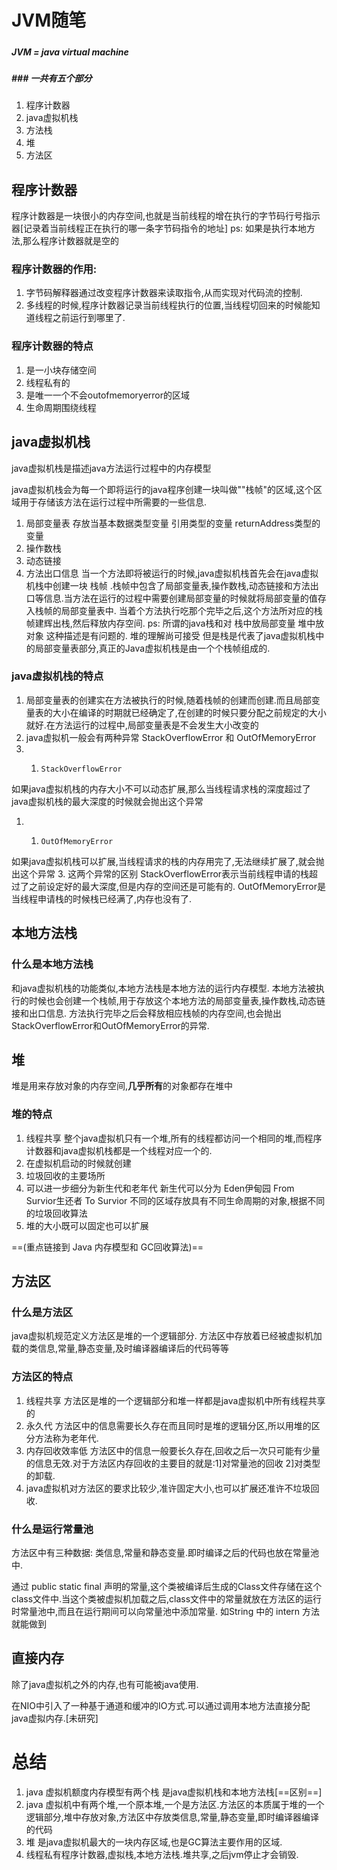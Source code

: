 # JVM随笔
##### 
##### **JVM** = java virtual machine  
##### ### 一共有五个部分
1. 程序计数器
2. java虚拟机栈
3. 方法栈
4. 堆
5. 方法区

## 程序计数器
程序计数器是一块很小的内存空间,也就是当前线程的增在执行的字节码行号指示器[记录着当前线程正在执行的哪一条字节码指令的地址]
ps: 如果是执行本地方法,那么程序计数器就是空的

### 程序计数器的作用:
1. 字节码解释器通过改变程序计数器来读取指令,从而实现对代码流的控制.
2. 多线程的时候,程序计数器记录当前线程执行的位置,当线程切回来的时候能知道线程之前运行到哪里了.

### 程序计数器的特点
1. 是一小块存储空间
2. 线程私有的
3. 是唯一一个不会outofmemoryerror的区域
4. 生命周期围绕线程

## java虚拟机栈

java虚拟机栈是描述java方法运行过程中的内存模型

java虚拟机栈会为每一个即将运行的java程序创建一块叫做""栈帧"的区域,这个区域用于存储该方法在运行过程中所需要的一些信息.
1. 局部变量表  存放当基本数据类型变量 引用类型的变量 returnAddress类型的变量
2. 操作数栈
3. 动态链接
4. 方法出口信息
当一个方法即将被运行的时候,java虚拟机栈首先会在java虚拟机栈中创建一块 栈帧 .栈帧中包含了局部变量表,操作数栈,动态链接和方法出口等信息.当方法在运行的过程中需要创建局部变量的时候就将局部变量的值存入栈帧的局部变量表中.
当着个方法执行吃那个完毕之后,这个方法所对应的栈帧建辉出栈,然后释放内存空间.
ps: 所谓的java栈和对 栈中放局部变量 堆中放对象 这种描述是有问题的. 
堆的理解尚可接受 但是栈是代表了java虚拟机栈中的局部变量表部分,真正的Java虚拟机栈是由一个个栈帧组成的.

### java虚拟机栈的特点

1. 局部变量表的创建实在方法被执行的时候,随着栈帧的创建而创建.而且局部变量表的大小在编译的时期就已经确定了,在创建的时候只要分配之前规定的大小就好.在方法运行的过程中,局部变量表是不会发生大小改变的
2. java虚拟机一般会有两种异常 StackOverflowError 和 OutOfMemoryError
1. 1.     StackOverflowError
  如果java虚拟机栈的内存大小不可以动态扩展,那么当线程请求栈的深度超过了java虚拟机栈的最大深度的时候就会抛出这个异常
1. 1.     OutOfMemoryError
  如果java虚拟机栈可以扩展,当线程请求的栈的内存用完了,无法继续扩展了,就会抛出这个异常
3. 这两个异常的区别
StackOverflowError表示当前线程申请的栈超过了之前设定好的最大深度,但是内存的空间还是可能有的.
OutOfMemoryError是当线程申请栈的时候栈已经满了,内存也没有了.

## 本地方法栈

### 什么是本地方法栈 
和java虚拟机栈的功能类似,本地方法栈是本地方法的运行内存模型.
本地方法被执行的时候也会创建一个栈帧,用于存放这个本地方法的局部变量表,操作数栈,动态链接和出口信息.
方法执行完毕之后会释放相应栈帧的内存空间,也会抛出StackOverflowError和OutOfMemoryError的异常.

## 堆
堆是用来存放对象的内存空间,**几乎所有**的对象都存在堆中

### 堆的特点
1. 线程共享  整个java虚拟机只有一个堆,所有的线程都访问一个相同的堆,而程序计数器和java虚拟机栈都是一个线程对应一个的.
2. 在虚拟机启动的时候就创建
3. 垃圾回收的主要场所
4. 可以进一步细分为新生代和老年代
新生代可以分为  Eden伊甸园    From Survior生还者   To Survior 
不同的区域存放具有不同生命周期的对象,根据不同的垃圾回收算法
5. 堆的大小既可以固定也可以扩展

==(重点链接到  Java 内存模型和 GC回收算法)==
## 方法区

### 什么是方法区

java虚拟机规范定义方法区是堆的一个逻辑部分.
方法区中存放着已经被虚拟机加载的类信息,常量,静态变量,及时编译器编译后的代码等等

### 方法区的特点

1. 线程共享 方法区是堆的一个逻辑部分和堆一样都是java虚拟机中所有线程共享的
2. 永久代 方法区中的信息需要长久存在而且同时是堆的逻辑分区,所以用堆的区分方法称为老年代.
3. 内存回收效率低 方法区中的信息一般要长久存在,回收之后一次只可能有少量的信息无效.对于方法区内存回收的主要目的就是:1]对常量池的回收 2]对类型的卸载.
4. java虚拟机对方法区的要求比较少,准许固定大小,也可以扩展还准许不垃圾回收.

### 什么是运行常量池

方法区中有三种数据: 类信息,常量和静态变量.即时编译之后的代码也放在常量池中.

通过 public static final 声明的常量,这个类被编译后生成的Class文件存储在这个class文件中.当这个类被虚拟机加载之后,class文件中的常量就放在方法区的运行时常量池中,而且在运行期间可以向常量池中添加常量. 如String 中的 intern 方法就能做到

## 直接内存

除了java虚拟机之外的内存,也有可能被java使用.

在NIO中引入了一种基于通道和缓冲的IO方式.可以通过调用本地方法直接分配java虚拟内存.[未研究]

# 总结

1. java 虚拟机额度内存模型有两个栈 是java虚拟机栈和本地方法栈[==区别==]
2. java 虚拟机中有两个堆,一个原本堆,一个是方法区.方法区的本质属于堆的一个逻辑部分,堆中存放对象,方法区中存放类信息,常量,静态变量,即时编译器编译的代码
3. 堆 是java虚拟机最大的一块内存区域,也是GC算法主要作用的区域.
4. 线程私有程序计数器,虚拟栈,本地方法栈.堆共享,之后jvm停止才会销毁.

